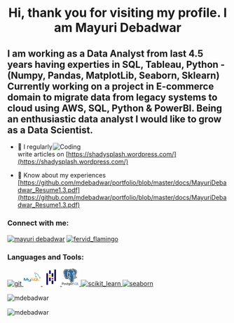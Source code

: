 
<h1 align="center">Hi, thank you for visiting my profile. I am Mayuri Debadwar</h1>

<h2 align="left">I am working as a Data Analyst from last 4.5 years having experties in SQL, Tableau, Python - (Numpy, Pandas, MatplotLib, Seaborn, Sklearn) 
Currently working on a project in E-commerce domain to migrate data from legacy systems to cloud using AWS, SQL, Python & PowerBI.
Being an enthusiastic data analyst I would like to grow as a Data Scientist.</h2>

<img align="right" alt="Coding" width="400" src="https://www.pixtastock.com/illustration/74962782">

- 📝 I regularly write articles on [https://shadysplash.wordpress.com/](https://shadysplash.wordpress.com/)

- 📄 Know about my experiences [https://github.com/mdebadwar/portfolio/blob/master/docs/MayuriDebadwar_Resume1.3.pdf](https://github.com/mdebadwar/portfolio/blob/master/docs/MayuriDebadwar_Resume1.3.pdf)

<h3 align="left">Connect with me:</h3>
<p align="left">
<a href="https://linkedin.com/in/mayuri debadwar" target="blank"><img align="center" src="https://raw.githubusercontent.com/rahuldkjain/github-profile-readme-generator/master/src/images/icons/Social/linked-in-alt.svg" alt="mayuri debadwar" height="30" width="40" /></a>
<a href="https://instagram.com/fervid_flamingo" target="blank"><img align="center" src="https://raw.githubusercontent.com/rahuldkjain/github-profile-readme-generator/master/src/images/icons/Social/instagram.svg" alt="fervid_flamingo" height="30" width="40" /></a>
</p>

<h3 align="left">Languages and Tools:</h3>
<p align="left"> <a href="https://git-scm.com/" target="_blank" rel="noreferrer"> <img src="https://www.vectorlogo.zone/logos/git-scm/git-scm-icon.svg" alt="git" width="40" height="40"/> </a> <a href="https://www.mysql.com/" target="_blank" rel="noreferrer"> <img src="https://raw.githubusercontent.com/devicons/devicon/master/icons/mysql/mysql-original-wordmark.svg" alt="mysql" width="40" height="40"/> </a> <a href="https://pandas.pydata.org/" target="_blank" rel="noreferrer"> <img src="https://raw.githubusercontent.com/devicons/devicon/2ae2a900d2f041da66e950e4d48052658d850630/icons/pandas/pandas-original.svg" alt="pandas" width="40" height="40"/> </a> <a href="https://www.postgresql.org" target="_blank" rel="noreferrer"> <img src="https://raw.githubusercontent.com/devicons/devicon/master/icons/postgresql/postgresql-original-wordmark.svg" alt="postgresql" width="40" height="40"/> </a> <a href="https://scikit-learn.org/" target="_blank" rel="noreferrer"> <img src="https://upload.wikimedia.org/wikipedia/commons/0/05/Scikit_learn_logo_small.svg" alt="scikit_learn" width="40" height="40"/> </a> <a href="https://seaborn.pydata.org/" target="_blank" rel="noreferrer"> <img src="https://seaborn.pydata.org/_images/logo-mark-lightbg.svg" alt="seaborn" width="40" height="40"/> </a> </p>

<p><img align="center" src="https://github-readme-stats.vercel.app/api/top-langs?username=mdebadwar&show_icons=true&locale=en&layout=compact" alt="mdebadwar" /></p>

<p><img align="center" src="https://github-readme-streak-stats.herokuapp.com/?user=mdebadwar&" alt="mdebadwar" /></p>
